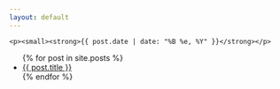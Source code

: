 ```yaml
---
layout: default
---
```


<div id="main">

    <p><small><strong>{{ post.date | date: "%B %e, %Y" }}</strong></p>			
	

<ul>
  {% for post in site.posts %}
    <li>
      <a href="{{site.baseurl}}{{ post.url }}">{{ post.title }}</a>
    </li>
  {% endfor %}
</ul>
		
</div>